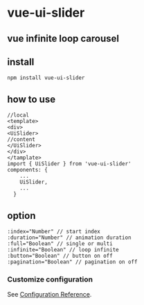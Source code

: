 # vue-ui-slider
## vue infinite loop carousel

## install
```
npm install vue-ui-slider
```

## how to use
```
//local
<template>
<div>
<UiSlider> 
//content
</UiSlider>
</div>
</tamplate>
import { UiSlider } from 'vue-ui-slider'
components: {
    ...
    UiSlider,
    ...
  }
```

## option
```
:index="Number" // start index
:duration="Number" // animation duration
:full="Boolean" // single or multi
:infinite="Boolean" // loop infinite
:button="Boolean" // button on off
:pagination="Boolean" // pagination on off
```


### Customize configuration
See [Configuration Reference](https://github.com/uiwwsw).

